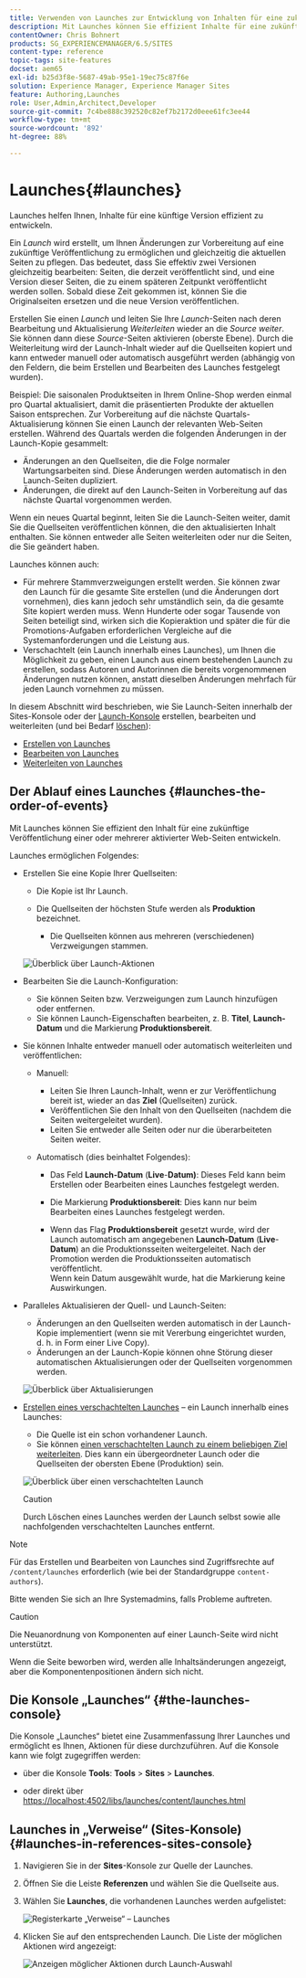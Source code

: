 ```yaml
---
title: Verwenden von Launches zur Entwicklung von Inhalten für eine zukünftige Version
description: Mit Launches können Sie effizient Inhalte für eine zukünftige Version entwickeln. Sie ermöglichen es Ihnen, Änderungen für eine spätere Veröffentlichung vorzunehmen, während Sie Ihre aktuellen Seiten beibehalten.
contentOwner: Chris Bohnert
products: SG_EXPERIENCEMANAGER/6.5/SITES
content-type: reference
topic-tags: site-features
docset: aem65
exl-id: b25d3f8e-5687-49ab-95e1-19ec75c87f6e
solution: Experience Manager, Experience Manager Sites
feature: Authoring,Launches
role: User,Admin,Architect,Developer
source-git-commit: 7c4be888c392520c82ef7b2172d0eee61fc3ee44
workflow-type: tm+mt
source-wordcount: '892'
ht-degree: 88%

---
```


# Launches{#launches}

Launches helfen Ihnen, Inhalte für eine künftige Version effizient zu entwickeln.

Ein *Launch* wird erstellt, um Ihnen Änderungen zur Vorbereitung auf eine zukünftige Veröffentlichung zu ermöglichen und gleichzeitig die aktuellen Seiten zu pflegen. Das bedeutet, dass Sie effektiv zwei Versionen gleichzeitig bearbeiten: Seiten, die derzeit veröffentlicht sind, und eine Version dieser Seiten, die zu einem späteren Zeitpunkt veröffentlicht werden sollen. Sobald diese Zeit gekommen ist, können Sie die Originalseiten ersetzen und die neue Version veröffentlichen.

Erstellen Sie einen *Launch* und leiten Sie Ihre *Launch*-Seiten nach deren Bearbeitung und Aktualisierung *Weiterleiten* wieder an die *Source weiter*. Sie können dann diese *Source*-Seiten aktivieren (oberste Ebene). Durch die Weiterleitung wird der Launch-Inhalt wieder auf die Quellseiten kopiert und kann entweder manuell oder automatisch ausgeführt werden (abhängig von den Feldern, die beim Erstellen und Bearbeiten des Launches festgelegt wurden).

Beispiel: Die saisonalen Produktseiten in Ihrem Online-Shop werden einmal pro Quartal aktualisiert, damit die präsentierten Produkte der aktuellen Saison entsprechen. Zur Vorbereitung auf die nächste Quartals-Aktualisierung können Sie einen Launch der relevanten Web-Seiten erstellen. Während des Quartals werden die folgenden Änderungen in der Launch-Kopie gesammelt:

* Änderungen an den Quellseiten, die die Folge normaler Wartungsarbeiten sind. Diese Änderungen werden automatisch in den Launch-Seiten dupliziert.
* Änderungen, die direkt auf den Launch-Seiten in Vorbereitung auf das nächste Quartal vorgenommen werden.

Wenn ein neues Quartal beginnt, leiten Sie die Launch-Seiten weiter, damit Sie die Quellseiten veröffentlichen können, die den aktualisierten Inhalt enthalten. Sie können entweder alle Seiten weiterleiten oder nur die Seiten, die Sie geändert haben.

Launches können auch:

* Für mehrere Stammverzweigungen erstellt werden. Sie können zwar den Launch für die gesamte Site erstellen (und die Änderungen dort vornehmen), dies kann jedoch sehr umständlich sein, da die gesamte Site kopiert werden muss. Wenn Hunderte oder sogar Tausende von Seiten beteiligt sind, wirken sich die Kopieraktion und später die für die Promotions-Aufgaben erforderlichen Vergleiche auf die Systemanforderungen und die Leistung aus.
* Verschachtelt (ein Launch innerhalb eines Launches), um Ihnen die Möglichkeit zu geben, einen Launch aus einem bestehenden Launch zu erstellen, sodass Autoren und Autorinnen die bereits vorgenommenen Änderungen nutzen können, anstatt dieselben Änderungen mehrfach für jeden Launch vornehmen zu müssen.

In diesem Abschnitt wird beschrieben, wie Sie Launch-Seiten innerhalb der Sites-Konsole oder der [Launch-Konsole](#the-launches-console) erstellen, bearbeiten und weiterleiten (und bei Bedarf [löschen](/help/sites-authoring/launches-creating.md#deleting-a-launch)):

* [Erstellen von Launches](/help/sites-authoring/launches-creating.md)
* [Bearbeiten von Launches](/help/sites-authoring/launches-editing.md)
* [Weiterleiten von Launches](/help/sites-authoring/launches-promoting.md)

## Der Ablauf eines Launches {#launches-the-order-of-events}

Mit Launches können Sie effizient den Inhalt für eine zukünftige Veröffentlichung einer oder mehrerer aktivierter Web-Seiten entwickeln.

Launches ermöglichen Folgendes:

* Erstellen Sie eine Kopie Ihrer Quellseiten:

   * Die Kopie ist Ihr Launch.
   * Die Quellseiten der höchsten Stufe werden als **Produktion** bezeichnet.

      * Die Quellseiten können aus mehreren (verschiedenen) Verzweigungen stammen.

  ![Überblick über Launch-Aktionen](assets/chlimage_1-111.png)

* Bearbeiten Sie die Launch-Konfiguration:

   * Sie können Seiten bzw. Verzweigungen zum Launch hinzufügen oder entfernen.
   * Sie können Launch-Eigenschaften bearbeiten, z. B. **Titel**, **Launch-Datum** und die Markierung **Produktionsbereit**.

* Sie können Inhalte entweder manuell oder automatisch weiterleiten und veröffentlichen:

   * Manuell:

      * Leiten Sie Ihren Launch-Inhalt, wenn er zur Veröffentlichung bereit ist, wieder an das **Ziel** (Quellseiten) zurück.
      * Veröffentlichen Sie den Inhalt von den Quellseiten (nachdem die Seiten weitergeleitet wurden).
      * Leiten Sie entweder alle Seiten oder nur die überarbeiteten Seiten weiter.

   * Automatisch (dies beinhaltet Folgendes):

      * Das Feld **Launch-Datum** (**Live**-**Datum)**: Dieses Feld kann beim Erstellen oder Bearbeiten eines Launches festgelegt werden.

      * Die Markierung **Produktionsbereit**: Dies kann nur beim Bearbeiten eines Launches festgelegt werden.
      * Wenn das Flag **Produktionsbereit** gesetzt wurde, wird der Launch automatisch am angegebenen **Launch-Datum** (**Live**-**Datum**) an die Produktionsseiten weitergeleitet. Nach der Promotion werden die Produktionsseiten automatisch veröffentlicht.\
        Wenn kein Datum ausgewählt wurde, hat die Markierung keine Auswirkungen.

* Paralleles Aktualisieren der Quell- und Launch-Seiten:

   * Änderungen an den Quellseiten werden automatisch in der Launch-Kopie implementiert (wenn sie mit Vererbung eingerichtet wurden, d. h. in Form einer Live Copy).
   * Änderungen an der Launch-Kopie können ohne Störung dieser automatischen Aktualisierungen oder der Quellseiten vorgenommen werden.

  ![Überblick über Aktualisierungen](assets/chlimage_1-112.png)

* [Erstellen eines verschachtelten Launches](/help/sites-authoring/launches-creating.md#creating-a-nested-launch) – ein Launch innerhalb eines Launches:

   * Die Quelle ist ein schon vorhandener Launch.
   * Sie können [einen verschachtelten Launch zu einem beliebigen Ziel weiterleiten](/help/sites-authoring/launches-promoting.md#promoting-a-nested-launch). Dies kann ein übergeordneter Launch oder die Quellseiten der obersten Ebene (Produktion) sein.

  ![Überblick über einen verschachtelten Launch](assets/chlimage_1-113.png)

  >[!CAUTION]
  >
  >Durch Löschen eines Launches werden der Launch selbst sowie alle nachfolgenden verschachtelten Launches entfernt.

>[!NOTE]
>
>Für das Erstellen und Bearbeiten von Launches sind Zugriffsrechte auf `/content/launches` erforderlich (wie bei der Standardgruppe `content-authors`).
>
>Bitte wenden Sie sich an Ihre Systemadmins, falls Probleme auftreten.

>[!CAUTION]
>
>Die Neuanordnung von Komponenten auf einer Launch-Seite wird nicht unterstützt.
>
>Wenn die Seite beworben wird, werden alle Inhaltsänderungen angezeigt, aber die Komponentenpositionen ändern sich nicht.

## Die Konsole „Launches“  {#the-launches-console}

Die Konsole „Launches“ bietet eine Zusammenfassung Ihrer Launches und ermöglicht es Ihnen, Aktionen für diese durchzuführen. Auf die Konsole kann wie folgt zugegriffen werden:

* über die Konsole **Tools**: **Tools** > **Sites** > **Launches**.

* oder direkt über [https://localhost:4502/libs/launches/content/launches.html](https://localhost:4502/libs/launches/content/launches.html)

## Launches in „Verweise“ (Sites-Konsole) {#launches-in-references-sites-console}

1. Navigieren Sie in der **Sites**-Konsole zur Quelle der Launches.
1. Öffnen Sie die Leiste **Referenzen** und wählen Sie die Quellseite aus.
1. Wählen Sie **Launches**, die vorhandenen Launches werden aufgelistet:

   ![Registerkarte „Verweise“ – Launches](assets/screen-shot_2019-03-05at121901-1.png)

1. Klicken Sie auf den entsprechenden Launch. Die Liste der möglichen Aktionen wird angezeigt:

   ![Anzeigen möglicher Aktionen durch Launch-Auswahl](assets/screen-shot_2019-03-05at121952-1.png)
